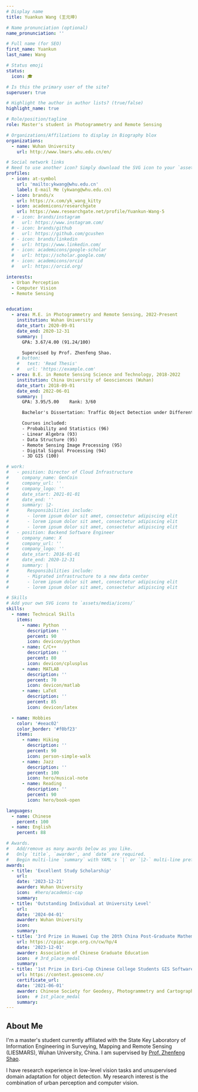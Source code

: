 ```yaml
---
# Display name
title: Yuankun Wang (王元坤)

# Name pronunciation (optional)
name_pronunciation: ''

# Full name (for SEO)
first_name: Yuankun
last_name: Wang

# Status emoji
status:
  icon: 🎓

# Is this the primary user of the site?
superuser: true

# Highlight the author in author lists? (true/false)
highlight_name: true

# Role/position/tagline
role: Master's student in Photogrammetry and Remote Sensing

# Organizations/Affiliations to display in Biography blox
organizations:
  - name: Wuhan University
    url: http://www.lmars.whu.edu.cn/en/

# Social network links
# Need to use another icon? Simply download the SVG icon to your `assets/media/icons/` folder.
profiles:
  - icon: at-symbol
    url: 'mailto:ykwang@whu.edu.cn'
    label: E-mail Me (ykwang@whu.edu.cn)
  - icon: brands/x
    url: https://x.com/yk_wang_kitty
  - icon: academicons/researchgate
    url: https://www.researchgate.net/profile/Yuankun-Wang-5
  # - icon: brands/instagram
  #   url: https://www.instagram.com/
  # - icon: brands/github
  #   url: https://github.com/gcushen
  # - icon: brands/linkedin
  #   url: https://www.linkedin.com/
  # - icon: academicons/google-scholar
  #   url: https://scholar.google.com/
  # - icon: academicons/orcid
  #   url: https://orcid.org/

interests:
  - Urban Perception
  - Computer Vision
  - Remote Sensing


education:
  - area: M.E. in Photogrammetry and Remote Sensing, 2022-Present
    institution: Wuhan University
    date_start: 2020-09-01
    date_end: 2020-12-31
    summary: |
      GPA: 3.67/4.00 (91.24/100)

      Supervised by Prof. Zhenfeng Shao.
    # button:
    #   text: 'Read Thesis'
    #   url: 'https://example.com'
  - area: B.E. in Remote Sensing Science and Technology, 2018-2022
    institution: China University of Geosciences (Wuhan)
    date_start: 2018-09-01
    date_end: 2022-06-01
    summary: |
      GPA: 3.95/5.00    Rank: 3/60

      Bachelor's Dissertation: Traffic Object Detection under Different Lighting Conditions in Intelligent Transportation Scenarios (**Excellent Bachelor Dissertation Award at School Level**)

      Courses included:
      - Probability and Statistics (96)
      - Linear Algebra (93)
      - Data Structure (95)
      - Remote Sensing Image Processing (95)
      - Digital Signal Processing (94)
      - 3D GIS (100)

# work:
#   - position: Director of Cloud Infrastructure
#     company_name: GenCoin
#     company_url: ''
#     company_logo: ''
#     date_start: 2021-01-01
#     date_end: ''
#     summary: |2-
#       Responsibilities include:
#       - lorem ipsum dolor sit amet, consectetur adipiscing elit
#       - lorem ipsum dolor sit amet, consectetur adipiscing elit
#       - lorem ipsum dolor sit amet, consectetur adipiscing elit
#   - position: Backend Software Engineer
#     company_name: X
#     company_url: ''
#     company_logo: ''
#     date_start: 2016-01-01
#     date_end: 2020-12-31
#     summary: |
#       Responsibilities include:
#       - Migrated infrastructure to a new data center
#       - lorem ipsum dolor sit amet, consectetur adipiscing elit
#       - lorem ipsum dolor sit amet, consectetur adipiscing elit

# Skills
# Add your own SVG icons to `assets/media/icons/`
skills:
  - name: Technical Skills
    items:
      - name: Python
        description: ''
        percent: 90
        icon: devicon/python
      - name: C/C++
        description: ''
        percent: 80
        icon: devicon/cplusplus
      - name: MATLAB
        description: ''
        percent: 70
        icon: devicon/matlab
      - name: LaTeX
        description: ''
        percent: 85
        icon: devicon/latex

  - name: Hobbies
    color: '#eeac02'
    color_border: '#f0bf23'
    items:
      - name: Hiking
        description: ''
        percent: 90
        icon: person-simple-walk
      - name: Jazz
        description: ''
        percent: 100
        icon: hero/musical-note
      - name: Reading
        description: ''
        percent: 90
        icon: hero/book-open

languages:
  - name: Chinese
    percent: 100
  - name: English
    percent: 88

# Awards.
#   Add/remove as many awards below as you like.
#   Only `title`, `awarder`, and `date` are required.
#   Begin multi-line `summary` with YAML's `|` or `|2-` multi-line prefix and indent 2 spaces below.
awards:
  - title: 'Excellent Study Scholarship'
    url: 
    date: '2023-12-21'
    awarder: Wuhan University
    icon:  #hero/academic-cap
    summary:
  - title: 'Outstanding Individual at University Level'
    url: 
    date: '2024-04-01'
    awarder: Wuhan University
    icon: 
    summary:
  - title: '3rd Prize in Huawei Cup the 20th China Post-Graduate Mathematical Contest in Modeling'
    url: https://cpipc.acge.org.cn/cw/hp/4
    date: '2023-12-01'
    awarder: Association of Chinese Graduate Education
    icon:  # 3rd_place_medal
    summary: 
  - title: '1st Prize in Esri-Cup Chinese College Students GIS Software Development Contest'
    url: https://contest.geoscene.cn/
    certificate_url: 
    date: '2021-06-01'
    awarder: Chinese Society for Geodesy, Photogrammetry and Cartography
    icon:  # 1st_place_medal
    summary: 
---
```


## About Me
I'm a master's student currently affiliated with the State Key Laboratory of Information Engineering in Surveying, Mapping and Remote Sensing (LIESMARS), Wuhan University, China. I am supervised by [Prof. Zhenfeng Shao](http://www.lmars.whu.edu.cn/prof_web/shaozhenfeng/index.html).

I have research experience in low-level vision tasks and unsupervised domain adaptation for object detection. My research interest is the combination of urban perception and computer vision.
